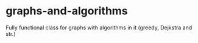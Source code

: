 # graphs-and-algorithms
Fully functional class for graphs with algorithms in it (greedy, Dejkstra and str.)
